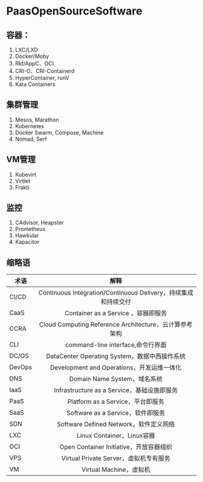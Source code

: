 # PaasOpenSourceSoftware 

## 容器： 

1. LXC/LXD 
2. Docker/Moby 
3. Rkt/AppC、OCI 
4. CRI-O、CRI-Containerd 
5. HyperContainer, runV
6. Kata Containers    

## 集群管理 

1. Mesos, Marathon 
2. Kubernetes 
3. Docker Swarm, Compose, Machine 
4. Nomad, Serf 

## VM管理 

1. Kubevirt 
2. Virtlet 
3. Frakti 

## 监控 

1. CAdvisor, Heapster 
2. Prometheus 
3. Hawkular 
4. Kapacitor  

## 缩略语 

| 术语          |解释| 
| ------------- |:-------------:|
| CI/CD         |Continuous Integration/Continuous Delivery，持续集成和持续交付| 
| CaaS          |Container as a Service ，容器即服务| 
| CCRA          |Cloud Computing Reference Architecture，云计算参考架构| 
| CLI           |command-line interface,命令行界面|  
| DC/OS         |DataCenter Operating System，数据中西操作系统|
| DevOps        |Development and Operations，开发运维一体化|
| DNS           |Domain Name System，域名系统|
| IaaS          |Infrastructure as a Service，基础设施即服务|
| PaaS          |Platform as a Service，平台即服务|
| SaaS          |Software as a Service，软件即服务|
| SDN           |Software Defined Network，软件定义网络|
| LXC           |Linux Container，Linux容器|
| OCI           |Open Container Initiative，开放容器组织|
| VPS           |Virtual Private Server，虚拟机专有服务|
| VM            |Virtual Machine，虚拟机|
  
 
